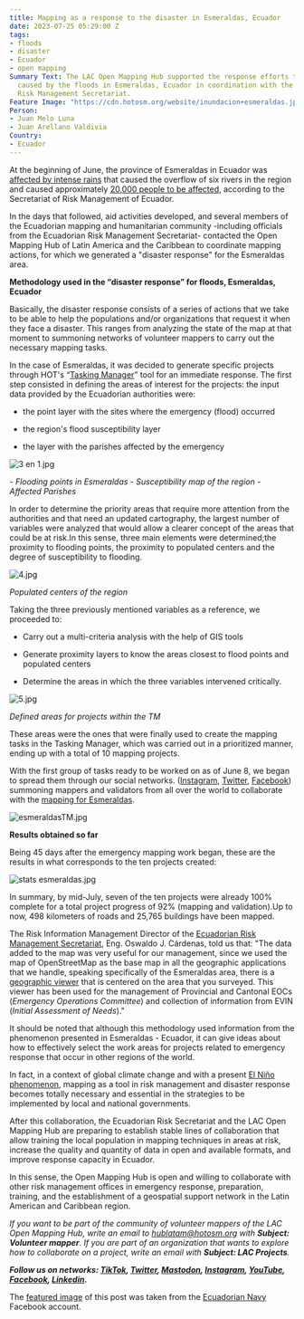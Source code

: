 ```yaml
---
title: Mapping as a response to the disaster in Esmeraldas, Ecuador
date: 2023-07-25 05:29:00 Z
tags:
- floods
- disaster
- Ecuador
- open mapping
Summary Text: The LAC Open Mapping Hub supported the response efforts to the disaster
  caused by the floods in Esmeraldas, Ecuador in coordination with the Ecuadorian
  Risk Management Secretariat.
Feature Image: "https://cdn.hotosm.org/website/inundacion+esmeraldas.jpg"
Person:
- Juan Melo Luna
- Juan Arellano Valdivia
Country:
- Ecuador
---
```


At the beginning of June, the province of Esmeraldas in Ecuador was [affected by intense rains](https://apnews.com/video/floods-ecuador-storms-guillermo-lasso-natural-disasters-d405eb2a2d7f4f3ebee93d0a1efa10af) that caused the overflow of six rivers in the region and caused approximately [20,000 people to be affected](https://www.plenglish.com/news/2023/03/18/heavy-rains-leave-more-than-15-thousand-people-affected-in-ecuador/), according to the Secretariat of Risk Management of Ecuador.

In the days that followed, aid activities developed, and several members of the Ecuadorian mapping and humanitarian community -including officials from the Ecuadorian Risk Management Secretariat- contacted the Open Mapping Hub of Latin America and the Caribbean to coordinate mapping actions, for which we generated a "disaster response" for the Esmeraldas area.

**Methodology used in the “disaster response” for floods, Esmeraldas, Ecuador**

Basically, the disaster response consists of a series of actions that we take to be able to help the populations and/or organizations that request it when they face a disaster. This ranges from analyzing the state of the map at that moment to summoning networks of volunteer mappers to carry out the necessary mapping tasks.

In the case of Esmeraldas, it was decided to generate specific projects through HOT's “[Tasking Manager](https://tasks.hotosm.org/)” tool for an immediate response. The first step consisted in defining the areas of interest for the projects: the input data provided by the Ecuadorian authorities were:

* the point layer with the sites where the emergency (flood) occurred

* the region's flood susceptibility layer

* the layer with the parishes affected by the emergency

![3 en 1.jpg](https://cdn.hotosm.org/website/3+en+1.jpg)

*- Flooding points in Esmeraldas - Susceptibility map of the region - Affected Parishes*

In order to determine the priority areas that require more attention from the authorities and that need an updated cartography, the largest number of variables were analyzed that would allow a clearer concept of the areas that could be at risk.In this sense, three main elements were determined;the proximity to flooding points, the proximity to populated centers and the degree of susceptibility to flooding.

![4.jpg](https://cdn.hotosm.org/website/4.jpg)

*Populated centers of the region*

Taking the three previously mentioned variables as a reference, we proceeded to:

* Carry out a multi-criteria analysis with the help of GIS tools

* Generate proximity layers to know the areas closest to flood points and populated centers

* Determine the areas in which the three variables intervened critically.

![5.jpg](https://cdn.hotosm.org/website/5.jpg)

*Defined areas for projects within the TM*

These areas were the ones that were finally used to create the mapping tasks in the Tasking Manager, which was carried out in a prioritized manner, ending up with a total of 10 mapping projects.

With the first group of tasks ready to be worked on as of June 8, we began to spread them through our social networks. ([Instagram](https://www.instagram.com/p/CtR2Vm-uydP/?img_index=1), [Twitter](https://twitter.com/mapeoabierto_la/status/1667174214518841347), [Facebook](https://www.facebook.com/permalink.php?story_fbid=580064027634034&id=100068913258326)) summoning mappers and validators from all over the world to collaborate with the [mapping for Esmeraldas](https://tasks.hotosm.org/explore?text=ECUADOR%3A\+FLOODS).

![esmeraldasTM.jpg](https://cdn.hotosm.org/website/esmeraldasTM.jpg)

**Results obtained so far**

Being 45 days after the emergency mapping work began, these are the results in what corresponds to the ten projects created:

![stats esmeraldas.jpg](https://cdn.hotosm.org/website/stats+esmeraldas.jpg)

In summary, by mid-July, seven of the ten projects were already 100% complete for a total project progress of 92% (mapping and validation).Up to now, 498 kilometers of roads and 25,765 buildings have been mapped.

The Risk Information Management Director of the [Ecuadorian Risk Management Secretariat](https://www.gestionderiesgos.gob.ec/), Eng. Oswaldo J. Cárdenas, told us that: "The data added to the map was very useful for our management, since we used the map of OpenStreetMap as the base map in all the geographic applications that we handle, speaking specifically of the Esmeraldas area, there is a [geographic viewer](https://srvportal.gestionderiesgos.gob.ec/portal/apps/webappviewer/index.html?id=b96bdefac2124ee4a0f9788a0e638b66) that is centered on the area that you surveyed. This viewer has been used for the management of Provincial and Cantonal EOCs (*Emergency Operations Committee*) and collection of information from EVIN (*Initial Assessment of Needs*)."

It should be noted that although this methodology used information from the phenomenon presented in Esmeraldas - Ecuador, it can give ideas about how to effectively select the work areas for projects related to emergency response that occur in other regions of the world.

In fact, in a context of global climate change and with a present [El Niño phenomenon](https://en.wikipedia.org/wiki/El_Ni%C3%B1o), mapping as a tool in risk management and disaster response becomes totally necessary and essential in the strategies to be implemented by local and national governments.

After this collaboration, the Ecuadorian Risk Secretariat and the LAC Open Mapping Hub are preparing to establish stable lines of collaboration that allow training the local population in mapping techniques in areas at risk, increase the quality and quantity of data in open and available formats, and improve response capacity in Ecuador.

In this sense, the Open Mapping Hub is open and willing to collaborate with other risk management offices in emergency response, preparation, training, and the establishment of a geospatial support network in the Latin American and Caribbean region.

*If you want to be part of the community of volunteer mappers of the LAC Open Mapping Hub, write an email to [hublatam@hotosm.org](hublatam@hotosm.org) with **Subject: Volunteer mapper**. If you are part of an organization that wants to explore how to collaborate on a project, write an email with **Subject: LAC Projects**.*

***Follow us on networks: [TikTok](https://www.tiktok.com/@mapeoabierto_la?lang=es), [Twitter](https://twitter.com/mapeoabierto_la), [Mastodon](https://mapstodon.space/@mapeoabierto_la), [Instagram](https://www.instagram.com/mapeoabierto_la/), [YouTube](https://www.youtube.com/channel/UCTH6Z_QODJ4NmmBmubS68VA), [Facebook](https://www.facebook.com/Mapeo-abierto-Am%C3%A9rica-Latina-102804808622456/), [Linkedin](https://www.linkedin.com/showcase/91453300/admin/feed/posts/).***

The [featured image](https://www.facebook.com/photo.php?fbid=626532399522037&set=pb.100064958461371.-2207520000.&type=3) of this post was taken from the [Ecuadorian Navy](https://www.facebook.com/armadaecuatoriana) Facebook account.